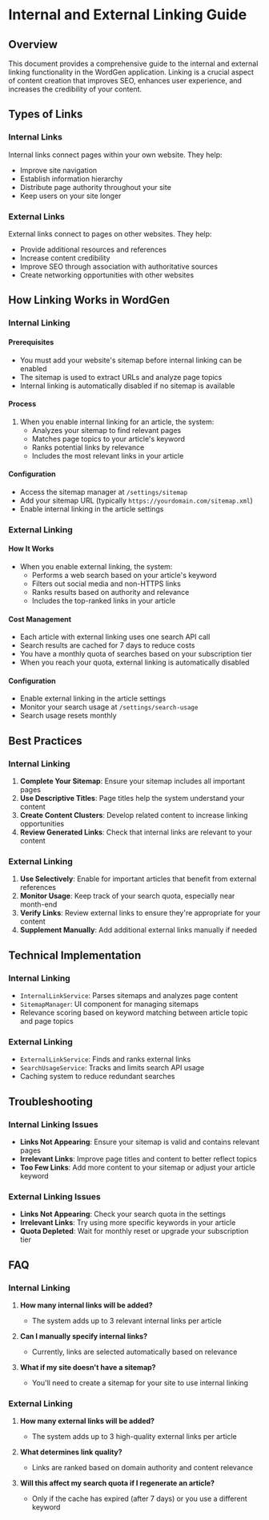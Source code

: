 # Internal and External Linking Guide

## Overview

This document provides a comprehensive guide to the internal and external linking functionality in the WordGen application. Linking is a crucial aspect of content creation that improves SEO, enhances user experience, and increases the credibility of your content.

## Types of Links

### Internal Links

Internal links connect pages within your own website. They help:
- Improve site navigation
- Establish information hierarchy
- Distribute page authority throughout your site
- Keep users on your site longer

### External Links

External links connect to pages on other websites. They help:
- Provide additional resources and references
- Increase content credibility
- Improve SEO through association with authoritative sources
- Create networking opportunities with other websites

## How Linking Works in WordGen

### Internal Linking

#### Prerequisites
- You must add your website's sitemap before internal linking can be enabled
- The sitemap is used to extract URLs and analyze page topics
- Internal linking is automatically disabled if no sitemap is available

#### Process
1. When you enable internal linking for an article, the system:
   - Analyzes your sitemap to find relevant pages
   - Matches page topics to your article's keyword
   - Ranks potential links by relevance
   - Includes the most relevant links in your article

#### Configuration
- Access the sitemap manager at `/settings/sitemap`
- Add your sitemap URL (typically `https://yourdomain.com/sitemap.xml`)
- Enable internal linking in the article settings

### External Linking

#### How It Works
- When you enable external linking, the system:
  - Performs a web search based on your article's keyword
  - Filters out social media and non-HTTPS links
  - Ranks results based on authority and relevance
  - Includes the top-ranked links in your article

#### Cost Management
- Each article with external linking uses one search API call
- Search results are cached for 7 days to reduce costs
- You have a monthly quota of searches based on your subscription tier
- When you reach your quota, external linking is automatically disabled

#### Configuration
- Enable external linking in the article settings
- Monitor your search usage at `/settings/search-usage`
- Search usage resets monthly

## Best Practices

### Internal Linking
1. **Complete Your Sitemap**: Ensure your sitemap includes all important pages
2. **Use Descriptive Titles**: Page titles help the system understand your content
3. **Create Content Clusters**: Develop related content to increase linking opportunities
4. **Review Generated Links**: Check that internal links are relevant to your content

### External Linking
1. **Use Selectively**: Enable for important articles that benefit from external references
2. **Monitor Usage**: Keep track of your search quota, especially near month-end
3. **Verify Links**: Review external links to ensure they're appropriate for your content
4. **Supplement Manually**: Add additional external links manually if needed

## Technical Implementation

### Internal Linking
- `InternalLinkService`: Parses sitemaps and analyzes page content
- `SitemapManager`: UI component for managing sitemaps
- Relevance scoring based on keyword matching between article topic and page topics

### External Linking
- `ExternalLinkService`: Finds and ranks external links
- `SearchUsageService`: Tracks and limits search API usage
- Caching system to reduce redundant searches

## Troubleshooting

### Internal Linking Issues
- **Links Not Appearing**: Ensure your sitemap is valid and contains relevant pages
- **Irrelevant Links**: Improve page titles and content to better reflect topics
- **Too Few Links**: Add more content to your sitemap or adjust your article keyword

### External Linking Issues
- **Links Not Appearing**: Check your search quota in the settings
- **Irrelevant Links**: Try using more specific keywords in your article
- **Quota Depleted**: Wait for monthly reset or upgrade your subscription tier

## FAQ

### Internal Linking
1. **How many internal links will be added?**
   - The system adds up to 3 relevant internal links per article

2. **Can I manually specify internal links?**
   - Currently, links are selected automatically based on relevance

3. **What if my site doesn't have a sitemap?**
   - You'll need to create a sitemap for your site to use internal linking

### External Linking
1. **How many external links will be added?**
   - The system adds up to 3 high-quality external links per article

2. **What determines link quality?**
   - Links are ranked based on domain authority and content relevance

3. **Will this affect my search quota if I regenerate an article?**
   - Only if the cache has expired (after 7 days) or you use a different keyword
